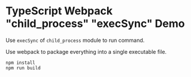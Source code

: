 TypeScript Webpack "child_process" "execSync" Demo
==================================================

Use `execSync` of `child_process` module to run command.

Use webpack to package everything into a single executable file.

```
npm install
npm run build
```
